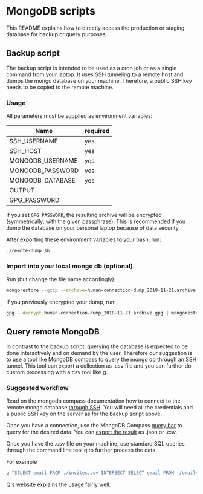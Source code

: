 # MongoDB scripts 

This README explains how to directly access the production or staging database
for backup or query purposes.

## Backup script

The backup script is intended to be used as a cron job or as a single command from your laptop.
It uses SSH tunneling to a remote host and dumps the mongo database on your machine.
Therefore, a public SSH key needs to be copied to the remote machine.

### Usage

All parameters must be supplied as environment variables:

| Name                  | required  |
|-----------------------|-----------|
| SSH\_USERNAME         | yes       |
| SSH\_HOST             | yes       |
| MONGODB\_USERNAME     | yes       |
| MONGODB\_PASSWORD     | yes       |
| MONGODB\_DATABASE     | yes       |
| OUTPUT                |           |
| GPG\_PASSWORD         |           |

If you set `GPG_PASSWORD`, the resulting archive will be encrypted (symmetrically, with the given passphrase).
This is recommended if you dump the database on your personal laptop because of data security.

After exporting these environment variables to your bash, run:

```bash
./remote-dump.sh
```


### Import into your local mongo db (optional)

Run (but change the file name accordingly):
```bash
mongorestore --gzip --archive=human-connection-dump_2018-11-21.archive
```

If you previously encrypted your dump, run:
```bash
gpg --decrypt human-connection-dump_2018-11-21.archive.gpg | mongorestore --gzip --archive
```


## Query remote MongoDB

In contrast to the backup script, querying the database is expected to be done
interactively and on demand by the user. Therefore our suggestion is to use a
tool like [MongoDB compass](https://www.mongodb.com/products/compass) to query
the mongo db through an SSH tunnel. This tool can export a collection as .csv
file and you can further do custom processing with a csv tool like
[q](https://github.com/harelba/q).

### Suggested workflow

Read on the mongodb compass documentation how to connect to the remote mongo
database [through SSH](https://docs.mongodb.com/compass/master/connect/). You
will need all the credentials and a public SSH key on the server as for the
backup script above.

Once you have a connection, use the MongoDB Compass
[query bar](https://docs.mongodb.com/compass/master/query-bar/) to query for the
desired data. You can
[export the result](https://docs.mongodb.com/compass/master/import-export/) as 
.json or .csv.

Once you have the .csv file on your machine, use standard SQL queries through
the command line tool q to further process the data.

For example
```sh
q "SELECT email FROM ./invites.csv INTERSECT SELECT email FROM ./emails.csv" -H --delimiter=,
```

[Q's website](http://harelba.github.io/q/usage.html) explains the usage fairly
well.
